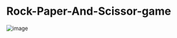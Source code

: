 # Rock-Paper-And-Scissor-game
![image](https://github.com/user-attachments/assets/7feecf5a-23f9-4c56-8938-280abb9e6272)
